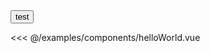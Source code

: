<DemoBlock title="测试" desc="基础文档展示">
   <button>test</button>
   <hello-world></hello-world>

  <template slot="codeDesc">
   按钮实体
  </template>

  <highlight-code slot="code" lang="vue">

<<< @/examples/components/helloWorld.vue

  </highlight-code>
</DemoBlock>

<DemoTable title="参数" :tableBody="tableBody" :tableHead="tableHead"/>

<script>
  export default {
    data() {
      return {
        //表头为字符串，写法和md一样，中间以`|`间隔就行
        tableHead: `参数 | 说明 | 类型 | 可选值 | 默认值`,
        //表格数据为数组，其中每一项为字符串，代表每一行要展示的数据，写法也和md一样，中间以`|`间隔就行
        tableBody: [
          `size | 尺寸 | String | medium / small / mini | —`
        ],
      }
    },

  }
</script>
